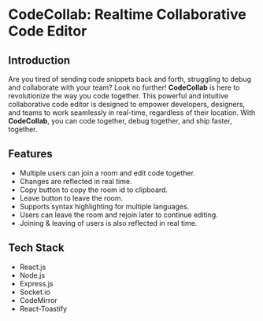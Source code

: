 # CodeCollab: Realtime Collaborative Code Editor

## Introduction
Are you tired of sending code snippets back and forth, struggling to debug and collaborate with your team? Look no further! **CodeCollab** is here to revolutionize the way you code together. This powerful and intuitive collaborative code editor is designed to empower developers, designers, and teams to work seamlessly in real-time, regardless of their location. With **CodeCollab**, you can code together, debug together, and ship faster, together.

## Features
- Multiple users can join a room and edit code together.
- Changes are reflected in real time.
- Copy button to copy the room id to clipboard.
- Leave button to leave the room.
- Supports syntax highlighting for multiple languages.
- Users can leave the room and rejoin later to continue editing.
- Joining & leaving of users is also reflected in real time.

## Tech Stack
- React.js
- Node.js
- Express.js
- Socket.io
- CodeMirror
- React-Toastify
